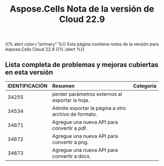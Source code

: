 ﻿---
title: Aspose.Cells Nota de la versión de Cloud 22.9
second_title: Aspose.Cells Cloud Documen
type: docs
url: /es/aspose-cells-cloud-22-9-release-notes/
description: Aspose.Cells La nube admite Excel para crear, convertir, fusionar, dividir, proteger, operación de objetos internos, etc.
weight: 13
---
{{% alert color="primary" %}} 
Esta página contiene notas de la versión para Aspose.Cells Cloud 22.9
{{% /alert %}} 
## **Lista completa de problemas y mejoras cubiertas en esta versión**
|**IDENTIFICACIÓN**|**Resumen**|**Categoría**|
|:- |:- |:- |
|34255 | perder parámetros externos al exportar la hoja.|
|34534 | Admite exportar la página a otro archivo de formato.|
|34671 | Agregue una nueva API para convertir a pdf.|
|34672 | Agregue una nueva API para convertir a png.|
|34673 | Agregue una nueva API para convertir a docx.|
